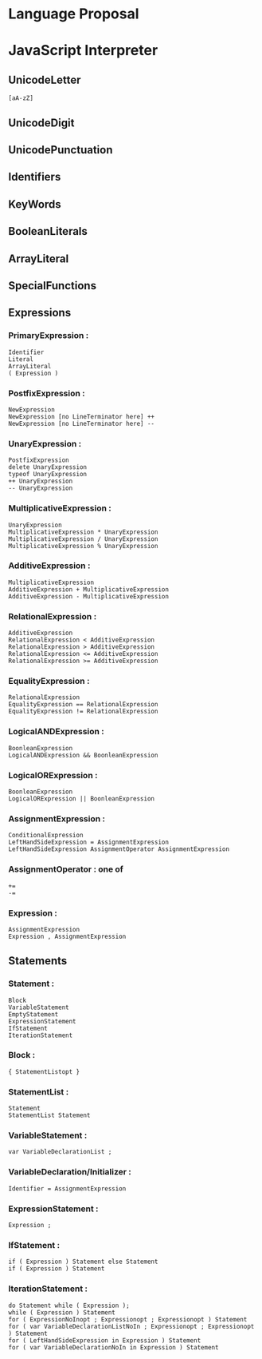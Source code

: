 # Language Proposal

# JavaScript Interpreter

## UnicodeLetter
    [aA-zZ]

## UnicodeDigit

## UnicodePunctuation

## Identifiers

### 

## KeyWords

## BooleanLiterals

## ArrayLiteral

## SpecialFunctions 

## Expressions 

### PrimaryExpression :
    Identifier
    Literal
    ArrayLiteral
    ( Expression )

### PostfixExpression :
    NewExpression
    NewExpression [no LineTerminator here] ++
    NewExpression [no LineTerminator here] --

### UnaryExpression :
    PostfixExpression
    delete UnaryExpression
    typeof UnaryExpression
    ++ UnaryExpression
    -- UnaryExpression

### MultiplicativeExpression :
    UnaryExpression
    MultiplicativeExpression * UnaryExpression
    MultiplicativeExpression / UnaryExpression
    MultiplicativeExpression % UnaryExpression

### AdditiveExpression :
    MultiplicativeExpression
    AdditiveExpression + MultiplicativeExpression
    AdditiveExpression - MultiplicativeExpression

### RelationalExpression :
    AdditiveExpression
    RelationalExpression < AdditiveExpression
    RelationalExpression > AdditiveExpression
    RelationalExpression <= AdditiveExpression
    RelationalExpression >= AdditiveExpression

### EqualityExpression :
    RelationalExpression
    EqualityExpression == RelationalExpression
    EqualityExpression != RelationalExpression

### LogicalANDExpression :
    BoonleanExpression
    LogicalANDExpression && BoonleanExpression

### LogicalORExpression :
    BoonleanExpression
    LogicalORExpression || BoonleanExpression

### AssignmentExpression :
    ConditionalExpression
    LeftHandSideExpression = AssignmentExpression
    LeftHandSideExpression AssignmentOperator AssignmentExpression

### AssignmentOperator : one of
    +=
    -=

### Expression :
    AssignmentExpression
    Expression , AssignmentExpression

## Statements

### Statement :
    Block
    VariableStatement
    EmptyStatement
    ExpressionStatement
    IfStatement
    IterationStatement

### Block :
    { StatementListopt }

### StatementList :
    Statement
    StatementList Statement

### VariableStatement :
    var VariableDeclarationList ;

### VariableDeclaration/Initializer :
    Identifier = AssignmentExpression

### ExpressionStatement :
    Expression ;

### IfStatement :
    if ( Expression ) Statement else Statement
    if ( Expression ) Statement

### IterationStatement :
    do Statement while ( Expression );
    while ( Expression ) Statement
    for ( ExpressionNoInopt ; Expressionopt ; Expressionopt ) Statement
    for ( var VariableDeclarationListNoIn ; Expressionopt ; Expressionopt ) Statement
    for ( LeftHandSideExpression in Expression ) Statement
    for ( var VariableDeclarationNoIn in Expression ) Statement
